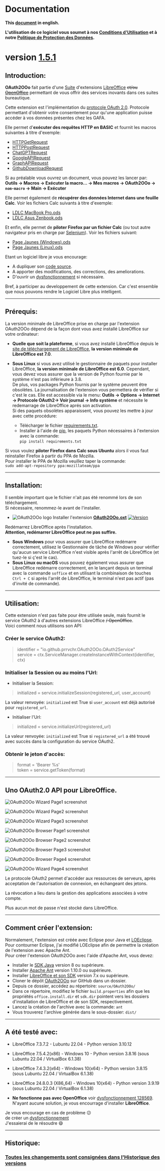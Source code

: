 <!--
╔════════════════════════════════════════════════════════════════════════════════════╗
║                                                                                    ║
║   Copyright (c) 2020-25 https://prrvchr.github.io                                  ║
║                                                                                    ║
║   Permission is hereby granted, free of charge, to any person obtaining            ║
║   a copy of this software and associated documentation files (the "Software"),     ║
║   to deal in the Software without restriction, including without limitation        ║
║   the rights to use, copy, modify, merge, publish, distribute, sublicense,         ║
║   and/or sell copies of the Software, and to permit persons to whom the Software   ║
║   is furnished to do so, subject to the following conditions:                      ║
║                                                                                    ║
║   The above copyright notice and this permission notice shall be included in       ║
║   all copies or substantial portions of the Software.                              ║
║                                                                                    ║
║   THE SOFTWARE IS PROVIDED "AS IS", WITHOUT WARRANTY OF ANY KIND,                  ║
║   EXPRESS OR IMPLIED, INCLUDING BUT NOT LIMITED TO THE WARRANTIES                  ║
║   OF MERCHANTABILITY, FITNESS FOR A PARTICULAR PURPOSE AND NONINFRINGEMENT.        ║
║   IN NO EVENT SHALL THE AUTHORS OR COPYRIGHT HOLDERS BE LIABLE FOR ANY             ║
║   CLAIM, DAMAGES OR OTHER LIABILITY, WHETHER IN AN ACTION OF CONTRACT,             ║
║   TORT OR OTHERWISE, ARISING FROM, OUT OF OR IN CONNECTION WITH THE SOFTWARE       ║
║   OR THE USE OR OTHER DEALINGS IN THE SOFTWARE.                                    ║
║                                                                                    ║
╚════════════════════════════════════════════════════════════════════════════════════╝
-->
# Documentation

**This [document][3] in english.**

**L'utilisation de ce logiciel vous soumet à nos [Conditions d'Utilisation][4] et à notre [Politique de Protection des Données][5].**

# version [1.5.1][6]

## Introduction:

**OAuth2OOo** fait partie d'une [Suite][7] d'extensions [LibreOffice][8] ~~et/ou [OpenOffice][9]~~ permettant de vous offrir des services inovants dans ces suites bureautique.

Cette extension est l'implémentation du [protocole OAuth 2.0][10]. Protocole permettant d'obtenir votre consentement pour qu'une application puisse accéder à vos données présentes chez les GAFA.

Elle permet d'**exécuter des requêtes HTTP en BASIC** et fournit les macros suivantes à titre d'exemple:
- [HTTPGetRequest][11]
- [HTTPPostRequest][12]
- [ChatGPTRequest][13]
- [GoogleAPIRequest][14]
- [GraphAPIRequest][15]
- [GithubDownloadRequest][16]

Si au préalable vous ouvrez un document, vous pouvez les lancer par:  
**Outils -> Macros -> Exécuter la macro... -> Mes macros -> OAuth2OOo -> `nom-macro` -> Main -> Exécuter**

Elle permet également de **récupérer des données Internet dans une feuille Calc**. Voir les fichiers Calc suivants à titre d'exemple:
- [LDLC MacBook Pro.ods][17]
- [LDLC Asus Zenbook.ods][18]

Et enfin, elle permet de **piloter Firefox par un fichier Calc** (ou tout autre navigateur pris en charge par [Selenium][19]). Voir les fichiers suivant:
- [Page Jaunes (Windows).ods][20]
- [Page Jaunes (Linux).ods][21]

Etant un logiciel libre je vous encourage:
- A dupliquer son [code source][22].
- A apporter des modifications, des corrections, des ameliorations.
- D'ouvrir un [dysfonctionnement][23] si nécessaire.

Bref, à participer au developpement de cette extension.
Car c'est ensemble que nous pouvons rendre le Logiciel Libre plus intelligent.

___

## Prérequis:

La version minimale de LibreOffice prise en charge par l'extension OAuth2OOo dépend de la façon dont vous avez installé LibreOffice sur votre ordinateur:

- **Quelle que soit la plateforme**, si vous avez installé LibreOffice depuis le [site de téléchargement de LibreOffice][24], **la version minimale de LibreOffice est 7.0**.

- **Sous Linux** si vous avez utilisé le gestionnaire de paquets pour installer LibreOffice, **la version minimale de LibreOffice est 6.0**. Cependant, vous devez vous assurer que la version de Python fournie par le système n'est pas inférieure à 3.8.  
De plus, vos packages Python fournis par le système peuvent être obsolètes. La journalisation de l'extension vous permettera de vérifier si c'est le cas. Elle est accessible via le menu: **Outils -> Options -> Internet -> Protocole OAuth2-> Voir journal -> Info système** et nécessite le redemarrage de LibreOffice aprés son activation.  
Si des paquets obsolètes apparaissent, vous pouvez les mettre à jour avec cette procédure:  
    - Télécharger le fichier [requirements.txt][25].
    - Installer à l'aide de [pip][26], les paquets Python nécessaires à l'extension avec la commande:  
    `pip install requirements.txt`

Si vous voulez **piloter Firefox dans Calc sous Ubuntu** alors il vous faut reinstaller Firefox à partir du PPA de Mozilla.  
Pour installer le PPA de Mozilla veuillez taper la commande:  
`sudo add-apt-repository ppa:mozillateam/ppa`

___

## Installation:

Il semble important que le fichier n'ait pas été renommé lors de son téléchargement.  
Si nécessaire, renommez-le avant de l'installer.

- ![OAuth2OOo logo][27] Installer l'extension **[OAuth2OOo.oxt][28]** [![Version][29]][28]

Redémarrez LibreOffice après l'installation.  
**Attention, redémarrer LibreOffice peut ne pas suffire.**
- **Sous Windows** pour vous assurer que LibreOffice redémarre correctement, utilisez le Gestionnaire de tâche de Windows pour vérifier qu'aucun service LibreOffice n'est visible après l'arrêt de LibreOffice (et tuez-le si ç'est le cas).
- **Sous Linux ou macOS** vous pouvez également vous assurer que LibreOffice redémarre correctement, en le lançant depuis un terminal avec la commande `soffice` et en utilisant la combinaison de touches `Ctrl + C` si après l'arrêt de LibreOffice, le terminal n'est pas actif (pas d'invité de commande).

___

## Utilisation:

Cette extension n'est pas faite pour être utilisée seule, mais fournit le service OAuth2 à d'autres extensions LibreOffice ~~/ OpenOffice~~.  
Voici comment nous utilisons son API:

### Créer le service OAuth2:

> identifier = "io.github.prrvchr.OAuth2OOo.OAuth2Service"  
> service = ctx.ServiceManager.createInstanceWithContext(identifier, ctx)

### Initialiser la Session ou au moins l'Url:

- Initialiser la Session: 

> initialized = service.initializeSession(registered_url, user_account)

La valeur renvoyée: `initialized` est True si `user_account` est déjà autorisé pour `registered_url`.

- Initialiser l'Url:

> initialized = service.initializeUrl(registered_url)

La valeur renvoyée: `initialized` est True si `registered_url` a été trouvé avec succès dans la configuration du service OAuth2.

### Obtenir le jeton d'accès:

> format = 'Bearer %s'  
> token = service.getToken(format)

___

## Uno OAuth2.0 API pour LibreOffice.

![OAuth2OOo Wizard Page1 screenshot][30]

![OAuth2OOo Wizard Page2 screenshot][31]

![OAuth2OOo Wizard Page3 screenshot][32]

![OAuth2OOo Browser Page1 screenshot][33]

![OAuth2OOo Browser Page2 screenshot][34]

![OAuth2OOo Browser Page3 screenshot][35]

![OAuth2OOo Browser Page4 screenshot][36]

![OAuth2OOo Wizard Page4 screenshot][37]

Le protocole OAuth2 permet d'accéder aux ressources de serveurs, après acceptation de l'autorisation de connexion, en échangeant des jetons.

La révocation a lieu dans la gestion des applications associées à votre compte.

Plus aucun mot de passe n'est stocké dans LibreOffice.

___

## Comment créer l'extension:

Normalement, l'extension est créée avec Eclipse pour Java et [LOEclipse][38]. Pour contourner Eclipse, j'ai modifié LOEclipse afin de permettre la création de l'extension avec Apache Ant.  
Pour créer l'extension OAuth2OOo avec l'aide d'Apache Ant, vous devez:
- Installer le [SDK Java][39] version 8 ou supérieure.
- Installer [Apache Ant][40] version 1.10.0 ou supérieure.
- Installer [LibreOffice et son SDK][41] version 7.x ou supérieure.
- Cloner le dépôt [OAuth2OOo][42] sur GitHub dans un dossier.
- Depuis ce dossier, accédez au répertoire: `source/OAuth2OOo/`
- Dans ce répertoire, modifiez le fichier `build.properties` afin que les propriétés `office.install.dir` et `sdk.dir` pointent vers les dossiers d'installation de LibreOffice et de son SDK, respectivement.
- Lancez la création de l'archive avec la commande: `ant`
- Vous trouverez l'archive générée dans le sous-dossier: `dist/`

___

## A été testé avec:

* LibreOffice 7.3.7.2 - Lubuntu 22.04 - Python version 3.10.12

* LibreOffice 7.5.4.2(x86) - Windows 10 - Python version 3.8.16 (sous Lubuntu 22.04 / VirtualBox 6.1.38)

* LibreOffice 7.4.3.2(x64) - Windows 10(x64) - Python version 3.8.15 (sous Lubuntu 22.04 / VirtualBox 6.1.38)

* LibreOffice 24.8.0.3 (X86_64) - Windows 10(x64) - Python version 3.9.19 (sous Lubuntu 22.04 / VirtualBox 6.1.38)

* **Ne fonctionne pas avec OpenOffice** voir [dysfonctionnement 128569][43]. N'ayant aucune solution, je vous encourrage d'installer **LibreOffice**.

Je vous encourage en cas de problème :confused:  
de créer un [dysfonctionnement][23]  
J'essaierai de le résoudre :smile:

___

## Historique:

### [Toutes les changements sont consignées dans l'Historique des versions][43]

[1]: </img/oauth2.svg#collapse>
[2]: <https://prrvchr.github.io/OAuth2OOo/>
[3]: <https://prrvchr.github.io/OAuth2OOo>
[4]: <https://prrvchr.github.io/OAuth2OOo/source/OAuth2OOo/registration/TermsOfUse_fr>
[5]: <https://prrvchr.github.io/OAuth2OOo/source/OAuth2OOo/registration/PrivacyPolicy_fr>
[6]: <https://prrvchr.github.io/OAuth2OOo/CHANGELOG_fr#ce-qui-a-été-fait-pour-la-version-151>
[7]: <https://prrvchr.github.io/README_fr>
[8]: <https://fr.libreoffice.org/download/telecharger-libreoffice/>
[9]: <https://www.openoffice.org/fr/Telecharger/>
[10]: <https://fr.wikipedia.org/wiki/OAuth>
[11]: <https://github.com/prrvchr/OAuth2OOo/blob/master/source/OAuth2OOo/OAuth2OOo/HTTPGetRequest.xba>
[12]: <https://github.com/prrvchr/OAuth2OOo/blob/master/source/OAuth2OOo/OAuth2OOo/HTTPPostRequest.xba>
[13]: <https://github.com/prrvchr/OAuth2OOo/blob/master/source/OAuth2OOo/OAuth2OOo/ChatGPTRequest.xba>
[14]: <https://github.com/prrvchr/OAuth2OOo/blob/master/source/OAuth2OOo/OAuth2OOo/GoogleAPIRequest.xba>
[15]: <https://github.com/prrvchr/OAuth2OOo/blob/master/source/OAuth2OOo/OAuth2OOo/GraphAPIRequest.xba>
[16]: <https://github.com/prrvchr/OAuth2OOo/blob/master/source/OAuth2OOo/OAuth2OOo/GithubDownloadRequest.xba>
[17]: <https://github.com/prrvchr/OAuth2OOo/releases/latest/download/LDLC-MacBook-Pro.ods>
[18]: <https://github.com/prrvchr/OAuth2OOo/releases/latest/download/LDLC-Asus-Zenbook.ods>
[19]: <https://pypi.org/project/selenium/4.16.0/>
[20]: <https://github.com/prrvchr/OAuth2OOo/releases/latest/download/Page-Jaunes-Windows.ods>
[21]: <https://github.com/prrvchr/OAuth2OOo/releases/latest/download/Page-Jaunes-Linux.ods>
[22]: <https://github.com/prrvchr/OAuth2OOo>
[23]: <https://github.com/prrvchr/OAuth2OOo/issues/new>
[24]: <https://fr.libreoffice.org/download/telecharger-libreoffice/>
[25]: <https://github.com/prrvchr/OAuth2OOo/releases/latest/download/requirements.txt>
[26]: <https://packaging.python.org/en/latest/tutorials/installing-packages/#use-pip-for-installing>
[27]: <https://prrvchr.github.io/OAuth2OOo/img/OAuth2OOo.svg#middle>
[28]: <https://github.com/prrvchr/OAuth2OOo/releases/latest/download/OAuth2OOo.oxt>
[29]: <https://img.shields.io/github/downloads/prrvchr/OAuth2OOo/latest/total?label=v1.5.1#right>
[30]: <https://prrvchr.github.io/OAuth2OOo/img/OAuth2Wizard1_fr.png>
[31]: <https://prrvchr.github.io/OAuth2OOo/img/OAuth2Wizard2_fr.png>
[32]: <https://prrvchr.github.io/OAuth2OOo/img/OAuth2Wizard3_fr.png>
[33]: <https://prrvchr.github.io/OAuth2OOo/img/OAuth2Wizard4_fr.png>
[34]: <https://prrvchr.github.io/OAuth2OOo/img/OAuth2Wizard5_fr.png>
[35]: <https://prrvchr.github.io/OAuth2OOo/img/OAuth2Wizard6_fr.png>
[36]: <https://prrvchr.github.io/OAuth2OOo/img/OAuth2Wizard7_fr.png>
[37]: <https://prrvchr.github.io/OAuth2OOo/img/OAuth2Wizard8_fr.png>
[38]: <https://github.com/LibreOffice/loeclipse>
[39]: <https://adoptium.net/temurin/releases/?version=8&package=jdk>
[40]: <https://ant.apache.org/manual/install.html>
[41]: <https://downloadarchive.documentfoundation.org/libreoffice/old/7.6.7.2/>
[42]: <https://github.com/prrvchr/OAuth2OOo.git>
[43]: <https://bz.apache.org/ooo/show_bug.cgi?id=128569>
[44]: <https://prrvchr.github.io/OAuth2OOo/CHANGELOG_fr>
